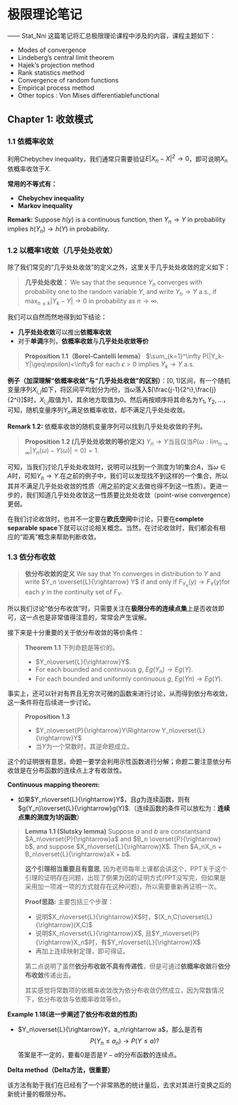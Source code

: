# 极限理论笔记
—— Stat_Nni
这篇笔记将汇总极限理论课程中涉及的内容，课程主题如下：
* Modes of convergence
* Lindeberg’s central limit theorem
* Hajek’s projection method
* Rank statistics method
* Convergence of random functions
* Empirical process method
* Other topics : Von Mises differentiablefunctional
## Chapter 1: 收敛模式
### 1.1 依概率收敛
利用Chebychev inequality，我们通常只需要验证$E|X_n-X|^2\rightarrow0$，即可说明$X_n$依概率收敛于$X$.

**常用的不等式有：**
* **Chebychev inequality**
* **Markov inequality**

**Remark:** Suppose $h(y)$ is a continuous function, then $Y_n\rightarrow Y$ in probability implies $h(Y_n) \rightarrow h(Y)$ in probability.

### 1.2 以概率1收敛（几乎处处收敛）
除了我们常见的“几乎处处收敛”的定义之外，这里关于几乎处处收敛的定义如下：
> **几乎处处收敛：**
> We say that the sequence $Y_n$ converges with probability one to the random variable $Y$, and write  $Y_n\rightarrow Y$ a.s., if $\max_{n\leq k}|Y_k-Y|\rightarrow 0$ in probability as $n\rightarrow \infty$.

我们可以自然而然地得到如下结论：
* **几乎处处收敛**可以推出**依概率收敛**
* 对于**单调**序列，**依概率收敛**与**几乎处处收敛等价**

> **Proposition 1.1（Borel-Cantelli lemma）**
> $\sum_{k=1}^\infty P(|Y_k-Y|\geq\epsilon)<\infty$ for each $\epsilon>0$ implies $Y_k\rightarrow Y$ a.s.

**例子（加深理解“依概率收敛”与“几乎处处收敛”的区别）**：$[0,1)$区间，有一个随机变量序列$X_{i,j}$如下，将区间平均划分为$i$份，当$\omega$落入$[\frac{j-1}{2^i},\frac{j}{2^i}]$时，$X_{i,j}$取值为1，其余地方取值为0。然后再按顺序将其命名为$Y_1,Y_2,...$，可知，随机变量序列$Y_n$满足依概率收敛，却不满足几乎处处收敛。

**Remark 1.2:** 依概率收敛的随机变量序列可以找到几乎处处收敛的子列。

> **Proposition 1.2 (几乎处处收敛的等价定义)**
> $Y_n\rightarrow Y$当且仅当$P(\omega:\lim_{n\rightarrow\infty}|Y_n(\omega)-Y(\omega)|=0)=1$.

可知，当我们讨论几乎处处收敛时，说明可以找到一个测度为1的集合$A$，当$\omega\in A$时，可知$Y_n\rightarrow Y$.在之前的例子中，我们可以发现找不到这样的一个集合，所以其并不满足几乎处处收敛的性质（用之前的定义去做也得不到这一性质）。更进一步的，我们知道几乎处处收敛这一性质要比处处收敛（point-wise convergence）更弱。

在我们讨论收敛时，也并不一定要在**欧氏空间**中讨论，只要在**complete separable space**下就可以讨论相关概念。当然，在讨论收敛时，我们都会有相应的“距离”概念来帮助判断收敛。

### 1.3 依分布收敛
> **依分布收敛的定义**
> We say that Yn converges in distribution to $Y$ and write $Y_n  \overset{L}{\rightarrow} Y$ if and only if $F_{Y_n}(y) → F_{Y}(y)$for each $y$ in the continuity set of $F_Y$.
>
所以我们讨论“依分布收敛”时，只需要关注在**极限分布的连续点集**上是否收敛即可，这一点也是非常值得注意的，常常会产生误解。

接下来是十分重要的关于依分布收敛的等价条件：
> **Theorem 1.1** 下列命题是等价的。
> * $Y_n\overset{L}{\rightarrow}Y$.
> * For each bounded and continuous $g$, $Eg(Y_n)\rightarrow Eg(Y)$.
> * For each bounded and uniformly continuous $g$,
$Eg(Yn)\rightarrow Eg(Y)$.

事实上，还可以针对有界且无穷次可微的函数来进行讨论，从而得到依分布收敛，这一条件将在后续进一步讨论。

>**Proposition 1.3**
> * $Y_n\overset{P}{\rightarrow}Y\Rightarrow Y_n\overset{L}{\rightarrow}Y$
> * 当$Y$为一个常数时，其逆命题成立。
>
这个的证明很有意思，命题一要学会利用示性函数进行分解；命题二要注意依分布收敛是在分布函数的连续点上才有收敛性。

**Continuous mapping theorem:**
* 如果$Y_n\overset{L}{\rightarrow}Y$，且$g$为连续函数，则有$g(Y_n)\overset{L}{\rightarrow}g(Y)$.（连续函数的条件可以放松为：**连续点集的测度为1的函数**）

> **Lemma 1.1 (Slutsky lemma)**
>  Suppose $a$ and $b$ are constantsand $A_n\overset{P}{\rightarrow}a$ and $B_n \overset{P}{\rightarrow} b$, and suppose $X_n\overset{L}{\rightarrow}X$. Then $A_nX_n + B_n\overset{L}{\rightarrow}aX + b$. 
> 
> **这个引理相当重要且有意思**, 因为老师每年上课都会讲这个，PPT关于这个引理的证明存在问题，出现了倒果为因的证明方式(PPT没写完，但如果是采用加一项减一项的方式就存在这种问题)，所以需要重新再证明一次。
> 
> **Proof思路:**
> 主要包括三个步骤：
> * 说明$X_n\overset{L}{\rightarrow}X$时，$(X_n,C)\overset{L}{\rightarrow}(X,C)$
> * 说明$X_n\overset{L}{\rightarrow}X$, 且$Y_n\overset{P}{\rightarrow}X_n$时，有$Y_n\overset{L}{\rightarrow}X$
> * 再加上连续映射定理，即可得证。
>
> 第二点说明了虽然**依分布收敛不具有传递性**，但是可通过**依概率收敛**将**依分布收敛**传递出去。
> 
> 其实感觉将常数项的依概率收敛改为依分布收敛仍然成立，因为常数情况下，依分布收敛与依概率收敛等价。

**Example 1.18(进一步阐述了依分布收敛的性质)**
* $Y_n\overset{L}{\rightarrow}Y，a_n\rightarrow a$，那么是否有$$P(Y_n\leq a_n)\rightarrow P(Y\leq a)?$$
答案是不一定的，要看$0$是否是$Y-a$的分布函数的连续点。

**Delta method（Delta方法，很重要）**

该方法有助于我们在已经有了一个非常熟悉的统计量后，去求对其进行变换之后的新统计量的极限分布。

